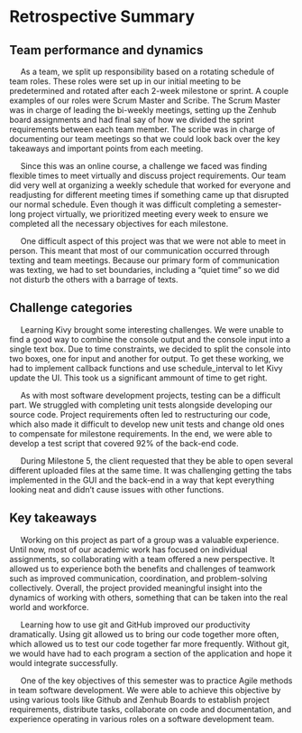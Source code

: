 # Retrospective Summary
## Team performance and dynamics
&nbsp;&nbsp;&nbsp;&nbsp; As a team, we split up responsibility based on a rotating schedule of team roles. These roles were set up in our initial meeting to be predetermined and rotated after each 2-week milestone or sprint. A couple examples of our roles were Scrum Master and Scribe. The Scrum Master was in charge of leading the bi-weekly meetings, setting up the Zenhub board assignments and had final say of how we divided the sprint requirements between each team member. The scribe was in charge of documenting our team meetings so that we could look back over the key takeaways and important points from each meeting. 

&nbsp;&nbsp;&nbsp;&nbsp; Since this was an online course, a challenge we faced was finding flexible times to meet virtually and discuss project requirements. Our team did very well at organizing a weekly schedule that worked for everyone and readjusting for different meeting times if something came up that disrupted our normal schedule. Even though it was difficult completing a semester-long project virtually, we prioritized meeting every week to ensure we completed all the necessary objectives for each milestone.

&nbsp;&nbsp;&nbsp;&nbsp; One difficult aspect of this project was that we were not able to meet in person. This meant that most of our communication occurred through texting and team meetings. Because our primary form of communication was texting, we had to set boundaries, including a “quiet time” so we did not disturb the others with a barrage of texts. 

## Challenge categories
&nbsp;&nbsp;&nbsp;&nbsp; Learning Kivy brought some interesting challenges. We were unable to find a good way to combine the console output and the console input into a single text box. Due to time constraints, we decided to split the console into two boxes, one for input and another for output. To get these working, we had to implement callback functions and use schedule_interval to let Kivy update the UI. This took us a significant ammount of time to get right.

&nbsp;&nbsp;&nbsp;&nbsp; As with most software development projects, testing can be a difficult part. We struggled with completing unit tests alongside developing our source code. Project requirements often led to restructuring our code, which also made it difficult to develop new unit tests and change old ones to compensate for milestone requirements. In the end, we were able to develop a test script that covered 92% of the back-end code.


&nbsp;&nbsp;&nbsp;&nbsp; During Milestone 5, the client requested that they be able to open several different uploaded files at the same time. It was challenging getting the tabs implemented in the GUI and the back-end in a way that kept everything looking neat and didn’t cause issues with other functions.

## Key takeaways
&nbsp;&nbsp;&nbsp;&nbsp; Working on this project as part of a group was a valuable experience. Until now, most of our academic work has focused on individual assignments, so collaborating with a team offered a new perspective. It allowed us to experience both the benefits and challenges of teamwork such as improved communication, coordination, and problem-solving collectively. Overall, the project provided meaningful insight into the dynamics of working with others, something that can be taken into the real world and workforce.

&nbsp;&nbsp;&nbsp;&nbsp; Learning how to use git and GitHub improved our productivity dramatically. Using git allowed us to bring our code together more often, which allowed us to test our code together far more frequently. Without git, we would have had to each program a section of the application and hope it would integrate successfully.

&nbsp;&nbsp;&nbsp;&nbsp; One of the key objectives of this semester was to practice Agile methods in team software development. We were able to achieve this objective by using various tools like Github and Zenhub Boards to establish project requirements, distribute tasks, collaborate on code and documentation, and experience operating in various roles on a software development team.
